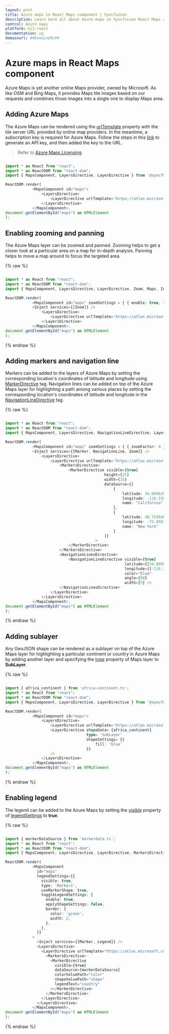 ```yaml
---
layout: post
title: Azure maps in React Maps component | Syncfusion
description: Learn here all about Azure maps in Syncfusion React Maps component of Syncfusion Essential JS 2 and more.
control: Azure maps 
platform: ej2-react
documentation: ug
domainurl: ##DomainURL##
---
```


# Azure maps in React Maps component

Azure Maps is yet another online Maps provider, owned by Microsoft. As like OSM and Bing Maps, it provides Maps tile images based on our requests and combines those images into a single one to display Maps area.

## Adding Azure Maps

The Azure Maps can be rendered using the [urlTemplate](https://ej2.syncfusion.com/react/documentation/api/maps/layerSettingsModel/#urltemplate) property with the tile server URL provided by online map providers. In the meantime, a subscription key is required for Azure Maps. Follow the steps in this [link](https://docs.microsoft.com/en-us/azure/search/search-security-api-keys) to generate an API key, and then added the key to the URL.

>Refer to [Azure Maps Licensing](https://azure.microsoft.com/en-in/support/legal/).

```ts

import * as React from "react";
import * as ReactDOM from "react-dom";
import { MapsComponent, LayersDirective, LayerDirective } from '@syncfusion/ej2-react-maps';

ReactDOM.render(
            <MapsComponent id="maps">
                <LayersDirective>
                    <LayerDirective urlTemplate='https://atlas.microsoft.com/map/imagery/png?subscription-key=Your-Key &api-version=1.0&style=satellite&zoom=level&x=tileX&y=tileY' />
                </LayersDirective>
            </MapsComponent>,
document.getElementById("maps") as HTMLElement
);

```

## Enabling zooming and panning

The Azure Maps layer can be zoomed and panned. Zooming helps to get a closer look at a particular area on a map for in-depth analysis. Panning helps to move a map around to focus the targeted area.

{% raw %}

```ts

import * as React from "react";
import * as ReactDOM from "react-dom";
import { MapsComponent, LayersDirective, LayerDirective, Zoom, Maps, Inject } from '@syncfusion/ej2-react-maps';

ReactDOM.render(
            <MapsComponent id="maps" zoomSettings = { { enable: true, toolbars: ['Zoom', 'ZoomIn', 'ZoomOut', 'Pan', 'Reset']} }>
            <Inject services={[Zoom]} />
                <LayersDirective>
                    <LayerDirective urlTemplate='https://atlas.microsoft.com/map/imagery/png?subscription-key=Your-Key &api-version=1.0&style=satellite&zoom=level&x=tileX&y=tileY' />
                </LayersDirective>
            </MapsComponent>,
document.getElementById("maps") as HTMLElement
);

```
{% endraw %}

## Adding markers and navigation line

Markers can be added to the layers of Azure Maps by setting the corresponding location's coordinates of latitude and longitude using [MarkerDirective](https://ej2.syncfusion.com/react/documentation/api/maps/layerSettingsModel/#markersettings) tag. Navigation lines can be added on top of the Azure Maps layer for highlighting a path among various places by setting the corresponding location's coordinates of latitude and longitude in the [NavigationLineDirective](https://ej2.syncfusion.com/react/documentation/api/maps/layerSettingsModel/#navigationlinesettings) tag.

{% raw %}

```ts

import * as React from "react";
import * as ReactDOM from "react-dom";
import { MapsComponent, LayersDirective, NavigationLineDirective, LayerDirective, Zoom, MarkersDirective, NavigationLine, NavigationLinesDirective, MarkerDirective, Marker, Inject, Maps } from '@syncfusion/ej2-react-maps';

ReactDOM.render(
            <MapsComponent id="maps" zoomSettings = { { zoomFactor: 4 } } centerPosition = {{ latitude: 29.394708, longitude: -94.954653}}>
            <Inject services={[Marker, NavigationLine, Zoom]} />
                <LayersDirective>
                    <LayerDirective urlTemplate='https://atlas.microsoft.com/map/imagery/png?subscription-key=Your-Key &api-version=1.0&style=satellite&zoom=level&x=tileX&y=tileY'>
                        <MarkersDirective>
                            <MarkerDirective visible={true}
                                            height={25}
                                            width={15}
                                            dataSource={[
                                                {
                                                    latitude: 34.060620,
                                                    longitude: -118.330491,
                                                    name: "California"
                                                },
                                                {
                                                    latitude: 40.724546,
                                                    longitude: -73.850344,
                                                    name: "New York"
                                                }
                                            ]}
                                        >
                            </MarkerDirective>
                        </MarkersDirective>
                        <NavigationLinesDirective>
                            <NavigationLineDirective visible={true}
                                                     latitude={[34.060620, 40.724546]}
                                                     longitude={[-118.330491,-73.850344]}
                                                     color="blue"
                                                     angle={90}
                                                     width={5} />
                        </NavigationLinesDirective>
                    </LayerDirective>
                </LayersDirective>
            </MapsComponent>,
document.getElementById("maps") as HTMLElement
);

```
{% endraw %}

## Adding sublayer

Any GeoJSON shape can be rendered as a sublayer on top of the Azure Maps layer for highlighting a particular continent or country in Azure Maps by adding another layer and specifying the [type](https://ej2.syncfusion.com/react/documentation/api/maps/layerSettingsModel/#type) property of Maps layer to **SubLayer**.

{% raw %}

```ts

import { africa_continent } from 'africa-continent.ts';
import * as React from "react";
import * as ReactDOM from "react-dom";
import { MapsComponent, LayersDirective, LayerDirective } from '@syncfusion/ej2-react-maps';

ReactDOM.render(
            <MapsComponent id="maps">
                <LayersDirective>
                    <LayerDirective urlTemplate='https://atlas.microsoft.com/map/imagery/png?subscription-key=Your-Key &api-version=1.0&style=satellite&zoom=level&x=tileX&y=tileY' />
                    <LayerDirective shapeData= {africa_continent}
                                    type= 'SubLayer'
                                    shapeSettings= {{
                                        fill: 'blue'
                                    }}
                    />
                </LayersDirective>
            </MapsComponent>,
document.getElementById("maps") as HTMLElement
);

```
{% endraw %}

## Enabling legend

The legend can be added to the Azure Maps by setting the [visible](https://ej2.syncfusion.com/react/documentation/api/maps/legendSettingsModel/#visible) property of [legendSettings](https://ej2.syncfusion.com/react/documentation/api/maps/legendSettingsModel) to **true**.

{% raw %}

```ts

import { markerDataSource } from 'markerdata.ts';
import * as React from "react";
import * as ReactDOM from "react-dom";
import { MapsComponent, LayersDirective, LayerDirective, MarkersDirective, MarkerDirective, Marker, Legend, Inject } from '@syncfusion/ej2-react-maps';

ReactDOM.render(
            <MapsComponent
              id="maps"
              legendSettings={{
                visible: true,
                type: 'Markers',
                useMarkerShape: true,
                toggleLegendSettings: {
                  enable: true,
                  applyShapeSettings: false,
                  border: {
                    color: 'green',
                    width: 2,
                  },
                },
              }}
            >
              <Inject services={[Marker, Legend]} />
              <LayersDirective>
                <LayerDirective urlTemplate="https://atlas.microsoft.com/map/imagery/png?subscription-key=Your-Key &api-version=1.0&style=satellite&zoom=level&x=tileX&y=tileY">
                  <MarkersDirective>
                    <MarkerDirective
                      visible={true}
                      dataSource={markerDataSource}
                      colorValuePath="color"
                      shapeValuePath="shape"
                      legendText="country"
                    ></MarkerDirective>
                  </MarkersDirective>
                </LayerDirective>
              </LayersDirective>
            </MapsComponent>,
document.getElementById("maps") as HTMLElement
);

```
{% endraw %}